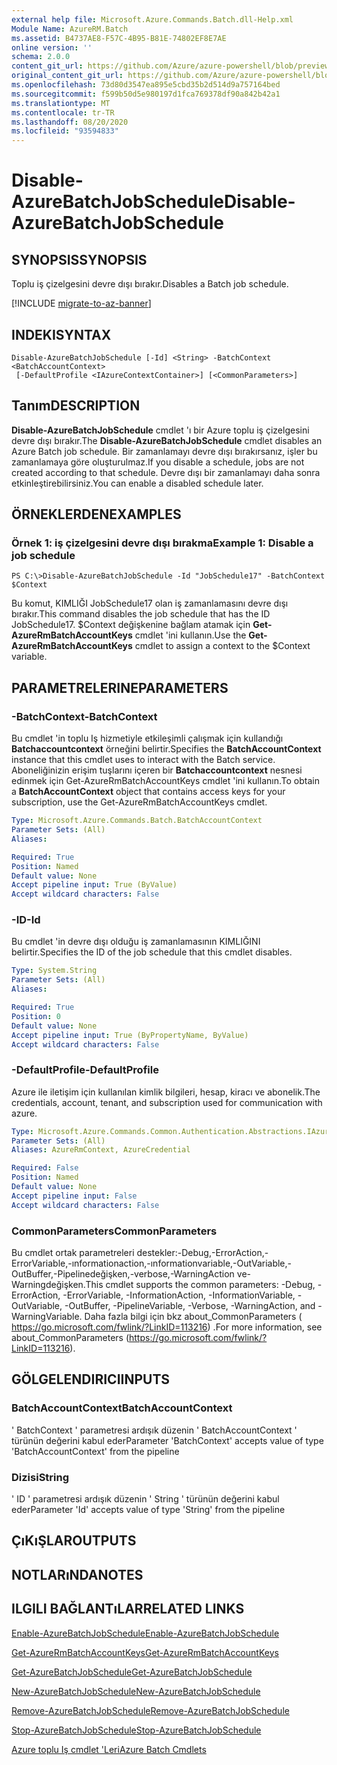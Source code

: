```yaml
---
external help file: Microsoft.Azure.Commands.Batch.dll-Help.xml
Module Name: AzureRM.Batch
ms.assetid: B4737AE8-F57C-4B95-B81E-74802EF8E7AE
online version: ''
schema: 2.0.0
content_git_url: https://github.com/Azure/azure-powershell/blob/preview/src/ResourceManager/AzureBatch/Commands.Batch/help/Disable-AzureBatchJobSchedule.md
original_content_git_url: https://github.com/Azure/azure-powershell/blob/preview/src/ResourceManager/AzureBatch/Commands.Batch/help/Disable-AzureBatchJobSchedule.md
ms.openlocfilehash: 73d80d3547ea895e5cbd35b2d514d9a757164bed
ms.sourcegitcommit: f599b50d5e980197d1fca769378df90a842b42a1
ms.translationtype: MT
ms.contentlocale: tr-TR
ms.lasthandoff: 08/20/2020
ms.locfileid: "93594833"
---
```

# <span data-ttu-id="9025b-101">Disable-AzureBatchJobSchedule</span><span class="sxs-lookup"><span data-stu-id="9025b-101">Disable-AzureBatchJobSchedule</span></span>

## <span data-ttu-id="9025b-102">SYNOPSIS</span><span class="sxs-lookup"><span data-stu-id="9025b-102">SYNOPSIS</span></span>
<span data-ttu-id="9025b-103">Toplu iş çizelgesini devre dışı bırakır.</span><span class="sxs-lookup"><span data-stu-id="9025b-103">Disables a Batch job schedule.</span></span>

[!INCLUDE [migrate-to-az-banner](../../includes/migrate-to-az-banner.md)]

## <span data-ttu-id="9025b-104">INDEKI</span><span class="sxs-lookup"><span data-stu-id="9025b-104">SYNTAX</span></span>

```
Disable-AzureBatchJobSchedule [-Id] <String> -BatchContext <BatchAccountContext>
 [-DefaultProfile <IAzureContextContainer>] [<CommonParameters>]
```

## <span data-ttu-id="9025b-105">Tanım</span><span class="sxs-lookup"><span data-stu-id="9025b-105">DESCRIPTION</span></span>
<span data-ttu-id="9025b-106">**Disable-AzureBatchJobSchedule** cmdlet 'ı bir Azure toplu iş çizelgesini devre dışı bırakır.</span><span class="sxs-lookup"><span data-stu-id="9025b-106">The **Disable-AzureBatchJobSchedule** cmdlet disables an Azure Batch job schedule.</span></span>
<span data-ttu-id="9025b-107">Bir zamanlamayı devre dışı bırakırsanız, işler bu zamanlamaya göre oluşturulmaz.</span><span class="sxs-lookup"><span data-stu-id="9025b-107">If you disable a schedule, jobs are not created according to that schedule.</span></span>
<span data-ttu-id="9025b-108">Devre dışı bir zamanlamayı daha sonra etkinleştirebilirsiniz.</span><span class="sxs-lookup"><span data-stu-id="9025b-108">You can enable a disabled schedule later.</span></span>

## <span data-ttu-id="9025b-109">ÖRNEKLERDEN</span><span class="sxs-lookup"><span data-stu-id="9025b-109">EXAMPLES</span></span>

### <span data-ttu-id="9025b-110">Örnek 1: iş çizelgesini devre dışı bırakma</span><span class="sxs-lookup"><span data-stu-id="9025b-110">Example 1: Disable a job schedule</span></span>
```
PS C:\>Disable-AzureBatchJobSchedule -Id "JobSchedule17" -BatchContext $Context
```

<span data-ttu-id="9025b-111">Bu komut, KIMLIĞI JobSchedule17 olan iş zamanlamasını devre dışı bırakır.</span><span class="sxs-lookup"><span data-stu-id="9025b-111">This command disables the job schedule that has the ID JobSchedule17.</span></span>
<span data-ttu-id="9025b-112">$Context değişkenine bağlam atamak için **Get-AzureRmBatchAccountKeys** cmdlet 'ini kullanın.</span><span class="sxs-lookup"><span data-stu-id="9025b-112">Use the **Get-AzureRmBatchAccountKeys** cmdlet to assign a context to the $Context variable.</span></span>

## <span data-ttu-id="9025b-113">PARAMETRELERINE</span><span class="sxs-lookup"><span data-stu-id="9025b-113">PARAMETERS</span></span>

### <span data-ttu-id="9025b-114">-BatchContext</span><span class="sxs-lookup"><span data-stu-id="9025b-114">-BatchContext</span></span>
<span data-ttu-id="9025b-115">Bu cmdlet 'in toplu Iş hizmetiyle etkileşimli çalışmak için kullandığı **Batchaccountcontext** örneğini belirtir.</span><span class="sxs-lookup"><span data-stu-id="9025b-115">Specifies the **BatchAccountContext** instance that this cmdlet uses to interact with the Batch service.</span></span>
<span data-ttu-id="9025b-116">Aboneliğinizin erişim tuşlarını içeren bir **Batchaccountcontext** nesnesi edinmek için Get-AzureRmBatchAccountKeys cmdlet 'ini kullanın.</span><span class="sxs-lookup"><span data-stu-id="9025b-116">To obtain a **BatchAccountContext** object that contains access keys for your subscription, use the Get-AzureRmBatchAccountKeys cmdlet.</span></span>

```yaml
Type: Microsoft.Azure.Commands.Batch.BatchAccountContext
Parameter Sets: (All)
Aliases: 

Required: True
Position: Named
Default value: None
Accept pipeline input: True (ByValue)
Accept wildcard characters: False
```

### <span data-ttu-id="9025b-117">-ID</span><span class="sxs-lookup"><span data-stu-id="9025b-117">-Id</span></span>
<span data-ttu-id="9025b-118">Bu cmdlet 'in devre dışı olduğu iş zamanlamasının KIMLIĞINI belirtir.</span><span class="sxs-lookup"><span data-stu-id="9025b-118">Specifies the ID of the job schedule that this cmdlet disables.</span></span>

```yaml
Type: System.String
Parameter Sets: (All)
Aliases: 

Required: True
Position: 0
Default value: None
Accept pipeline input: True (ByPropertyName, ByValue)
Accept wildcard characters: False
```

### <span data-ttu-id="9025b-119">-DefaultProfile</span><span class="sxs-lookup"><span data-stu-id="9025b-119">-DefaultProfile</span></span>
<span data-ttu-id="9025b-120">Azure ile iletişim için kullanılan kimlik bilgileri, hesap, kiracı ve abonelik.</span><span class="sxs-lookup"><span data-stu-id="9025b-120">The credentials, account, tenant, and subscription used for communication with azure.</span></span>

```yaml
Type: Microsoft.Azure.Commands.Common.Authentication.Abstractions.IAzureContextContainer
Parameter Sets: (All)
Aliases: AzureRmContext, AzureCredential

Required: False
Position: Named
Default value: None
Accept pipeline input: False
Accept wildcard characters: False
```

### <span data-ttu-id="9025b-121">CommonParameters</span><span class="sxs-lookup"><span data-stu-id="9025b-121">CommonParameters</span></span>
<span data-ttu-id="9025b-122">Bu cmdlet ortak parametreleri destekler:-Debug,-ErrorAction,-ErrorVariable,-ınformationaction,-ınformationvariable,-OutVariable,-OutBuffer,-Pipelinedeğişken,-verbose,-WarningAction ve-Warningdeğişken.</span><span class="sxs-lookup"><span data-stu-id="9025b-122">This cmdlet supports the common parameters: -Debug, -ErrorAction, -ErrorVariable, -InformationAction, -InformationVariable, -OutVariable, -OutBuffer, -PipelineVariable, -Verbose, -WarningAction, and -WarningVariable.</span></span> <span data-ttu-id="9025b-123">Daha fazla bilgi için bkz about_CommonParameters ( https://go.microsoft.com/fwlink/?LinkID=113216) .</span><span class="sxs-lookup"><span data-stu-id="9025b-123">For more information, see about_CommonParameters (https://go.microsoft.com/fwlink/?LinkID=113216).</span></span>

## <span data-ttu-id="9025b-124">GÖLGELENDIRICI</span><span class="sxs-lookup"><span data-stu-id="9025b-124">INPUTS</span></span>

### <span data-ttu-id="9025b-125">BatchAccountContext</span><span class="sxs-lookup"><span data-stu-id="9025b-125">BatchAccountContext</span></span>
<span data-ttu-id="9025b-126">' BatchContext ' parametresi ardışık düzenin ' BatchAccountContext ' türünün değerini kabul eder</span><span class="sxs-lookup"><span data-stu-id="9025b-126">Parameter 'BatchContext' accepts value of type 'BatchAccountContext' from the pipeline</span></span>

### <span data-ttu-id="9025b-127">Dizisi</span><span class="sxs-lookup"><span data-stu-id="9025b-127">String</span></span>
<span data-ttu-id="9025b-128">' ID ' parametresi ardışık düzenin ' String ' türünün değerini kabul eder</span><span class="sxs-lookup"><span data-stu-id="9025b-128">Parameter 'Id' accepts value of type 'String' from the pipeline</span></span>

## <span data-ttu-id="9025b-129">ÇıKıŞLAR</span><span class="sxs-lookup"><span data-stu-id="9025b-129">OUTPUTS</span></span>

## <span data-ttu-id="9025b-130">NOTLARıNDA</span><span class="sxs-lookup"><span data-stu-id="9025b-130">NOTES</span></span>

## <span data-ttu-id="9025b-131">ILGILI BAĞLANTıLAR</span><span class="sxs-lookup"><span data-stu-id="9025b-131">RELATED LINKS</span></span>

[<span data-ttu-id="9025b-132">Enable-AzureBatchJobSchedule</span><span class="sxs-lookup"><span data-stu-id="9025b-132">Enable-AzureBatchJobSchedule</span></span>](./Enable-AzureBatchJobSchedule.md)

[<span data-ttu-id="9025b-133">Get-AzureRmBatchAccountKeys</span><span class="sxs-lookup"><span data-stu-id="9025b-133">Get-AzureRmBatchAccountKeys</span></span>](./Get-AzureRmBatchAccountKeys.md)

[<span data-ttu-id="9025b-134">Get-AzureBatchJobSchedule</span><span class="sxs-lookup"><span data-stu-id="9025b-134">Get-AzureBatchJobSchedule</span></span>](./Get-AzureBatchJobSchedule.md)

[<span data-ttu-id="9025b-135">New-AzureBatchJobSchedule</span><span class="sxs-lookup"><span data-stu-id="9025b-135">New-AzureBatchJobSchedule</span></span>](./New-AzureBatchJobSchedule.md)

[<span data-ttu-id="9025b-136">Remove-AzureBatchJobSchedule</span><span class="sxs-lookup"><span data-stu-id="9025b-136">Remove-AzureBatchJobSchedule</span></span>](./Remove-AzureBatchJobSchedule.md)

[<span data-ttu-id="9025b-137">Stop-AzureBatchJobSchedule</span><span class="sxs-lookup"><span data-stu-id="9025b-137">Stop-AzureBatchJobSchedule</span></span>](./Stop-AzureBatchJobSchedule.md)

[<span data-ttu-id="9025b-138">Azure toplu Iş cmdlet 'Leri</span><span class="sxs-lookup"><span data-stu-id="9025b-138">Azure Batch Cmdlets</span></span>](./AzureRM.Batch.md)


